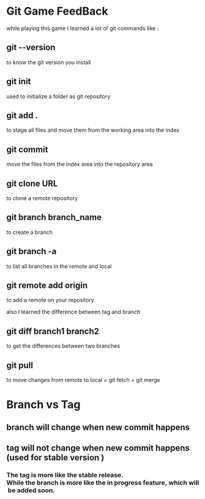 # Git Game FeedBack

while playing this game I learned a lot of git commands like :

## git --version

to know the git version you install

## git init

used to initialize a folder as git repository

## git add .

to stage all files and move them from the working area into the index

## git commit

move the files from the index area into the repository area

## git clone URL

to clone a remote repository

## git branch branch_name

to create a branch

## git branch -a

to list all branches in the remote and local

## git remote add origin <URLFROMGITHUB>

to add a remote on your repository

also I learned the difference between tag and branch

## git diff branch1 branch2

to get the differences between two branches

## git pull

to move changes from remote to local = git fetch + git merge

# Branch vs Tag

## branch will change when new commit happens

## tag will not change when new commit happens (used for stable version )

### The tag is more like the stable release. While the branch is more like the in progress feature, which will be added soon.
